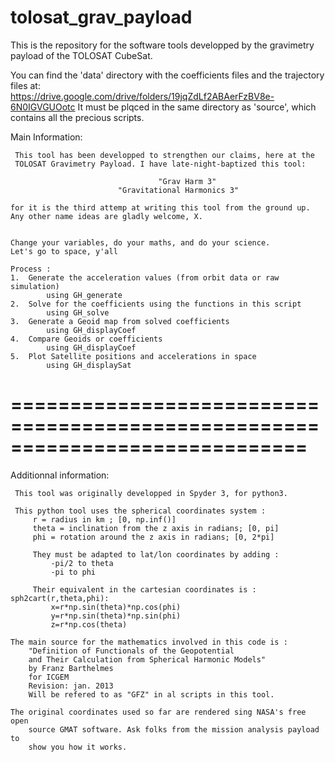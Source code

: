 # tolosat_grav_payload
This is the repository for the software tools developped by the gravimetry payload of the TOLOSAT CubeSat.  

You can find the 'data' directory with the coefficients files and the trajectory files at:  
https://drive.google.com/drive/folders/19jqZdLf2ABAerFzBV8e-6N0IGVGUOotc
It must be plqced in the same directory as 'source', which contains all the precious scripts.

Main Information: 

     This tool has been developped to strengthen our claims, here at the 
     TOLOSAT Gravimetry Payload. I have late-night-baptized this tool:
         
                                     "Grav Harm 3"
                            "Gravitational Harmonics 3"
     
    for it is the third attemp at writing this tool from the ground up.
    Any other name ideas are gladly welcome, X.
    
    
    Change your variables, do your maths, and do your science. 
    Let's go to space, y'all    
    
    Process : 
    1.  Generate the acceleration values (from orbit data or raw simulation)
            using GH_generate
    2.  Solve for the coefficients using the functions in this script
            using GH_solve
    3.  Generate a Geoid map from solved coefficients
            using GH_displayCoef
    4.  Compare Geoids or coefficients
            using GH_displayCoef
    5.  Plot Satellite positions and accelerations in space
            using GH_displaySat



# =============================================================================
 Additionnal information:
     
     This tool was originally developped in Spyder 3, for python3. 
          
     This python tool uses the spherical coordinates system : 
         r = radius in km ; [0, np.inf()]
         theta = inclination from the z axis in radians; [0, pi]
         phi = rotation around the z axis in radians; [0, 2*pi]
     
         They must be adapted to lat/lon coordinates by adding : 
             -pi/2 to theta
             -pi to phi
     
         Their equivalent in the cartesian coordinates is : sph2cart(r,theta,phi):
             x=r*np.sin(theta)*np.cos(phi)
             y=r*np.sin(theta)*np.sin(phi)
             z=r*np.cos(theta)

    The main source for the mathematics involved in this code is : 
        "Definition of Functionals of the Geopotential 
        and Their Calculation from Spherical Harmonic Models"
        by Franz Barthelmes
        for ICGEM
        Revision: jan. 2013
        Will be refered to as "GFZ" in al scripts in this tool.
    
    The original coordinates used so far are rendered sing NASA's free open
        source GMAT software. Ask folks from the mission analysis payload to
        show you how it works.    
     
